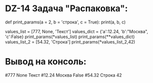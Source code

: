 # DZ-14  Задача "Распаковка":

def print_params(a = 2, b = 'строка', c = True):
     print(a, b, c)


values_list = [777, None, 'Текст']
values_dict = {'a':12.24, 'b':"Москва", 'c':False}
print_params(*values_list)
print_params(**values_dict)
values_list_2 = [54.32, 'Строка']
print_params(*values_list_2,42)

# Вывод на консоль:
#777 None Текст
#12.24 Москва False
#54.32 Строка 42
